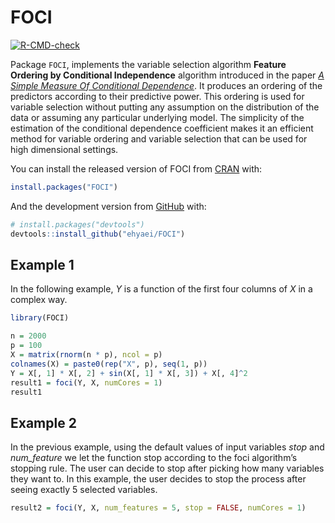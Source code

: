 
<!-- README.md is generated from README.Rmd. Please edit that file -->

# FOCI

<!-- badges: start -->

[![R-CMD-check](https://github.com/ehyaei/FOCI/workflows/R-CMD-check/badge.svg)](https://github.com/ehyaei/FOCI/actions)
<!-- badges: end -->

Package `FOCI`, implements the variable selection algorithm **Feature
Ordering by Conditional Independence** algorithm introduced in the paper
[*A Simple Measure Of Conditional
Dependence*](https://arxiv.org/pdf/1910.12327.pdf). It produces an
ordering of the predictors according to their predictive power. This
ordering is used for variable selection without putting any assumption
on the distribution of the data or assuming any particular underlying
model. The simplicity of the estimation of the conditional dependence
coefficient makes it an efficient method for variable ordering and
variable selection that can be used for high dimensional settings.

You can install the released version of FOCI from
[CRAN](https://CRAN.R-project.org) with:

``` r
install.packages("FOCI")
```

And the development version from [GitHub](https://github.com/) with:

``` r
# install.packages("devtools")
devtools::install_github("ehyaei/FOCI")
```

## Example 1

In the following example, *Y* is a function of the first four columns of
*X* in a complex way.

``` r
library(FOCI)
```

``` r
n = 2000
p = 100
X = matrix(rnorm(n * p), ncol = p)
colnames(X) = paste0(rep("X", p), seq(1, p))
Y = X[, 1] * X[, 2] + sin(X[, 1] * X[, 3]) + X[, 4]^2
result1 = foci(Y, X, numCores = 1)
result1
```

## Example 2

In the previous example, using the default values of input variables
*stop* and *num_feature* we let the function stop according to the foci
algorithm’s stopping rule. The user can decide to stop after picking how
many variables they want to. In this example, the user decides to stop
the process after seeing exactly 5 selected variables.

``` r
result2 = foci(Y, X, num_features = 5, stop = FALSE, numCores = 1)
```
